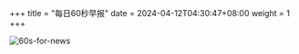 +++
title = "每日60秒早报"
date = 2024-04-12T04:30:47+08:00
weight = 1
+++

![60s-for-news](/img/zaobao/zaobao.png "由 ALAPI 提供支持")
